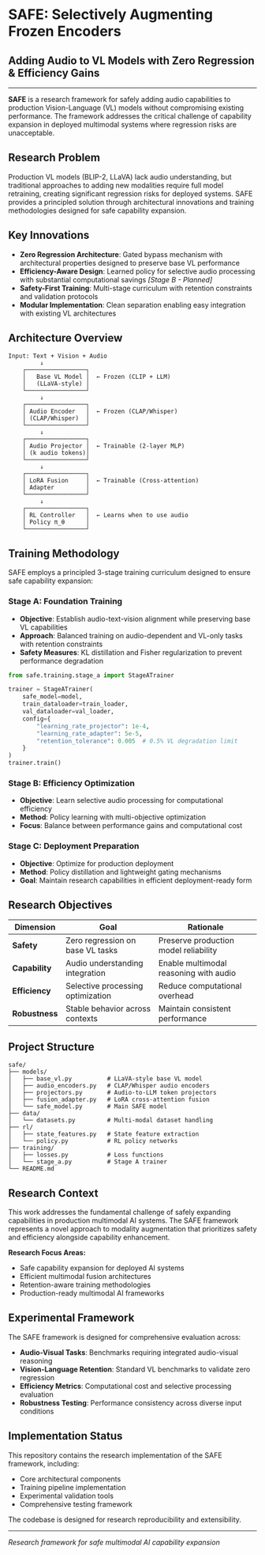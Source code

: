 # SAFE: Selectively Augmenting Frozen Encoders
## Adding Audio to VL Models with Zero Regression & Efficiency Gains

---

**SAFE** is a research framework for safely adding audio capabilities to production Vision-Language (VL) models without compromising existing performance. The framework addresses the critical challenge of capability expansion in deployed multimodal systems where regression risks are unacceptable.

## Research Problem

Production VL models (BLIP-2, LLaVA) lack audio understanding, but traditional approaches to adding new modalities require full model retraining, creating significant regression risks for deployed systems. SAFE provides a principled solution through architectural innovations and training methodologies designed for safe capability expansion.

## Key Innovations

- **Zero Regression Architecture**: Gated bypass mechanism with architectural properties designed to preserve base VL performance
- **Efficiency-Aware Design**: Learned policy for selective audio processing with substantial computational savings *[Stage B - Planned]*
- **Safety-First Training**: Multi-stage curriculum with retention constraints and validation protocols
- **Modular Implementation**: Clean separation enabling easy integration with existing VL architectures

## Architecture Overview

```
Input: Text + Vision + Audio
         ↓
    ┌─────────────────┐
    │   Base VL Model │  ← Frozen (CLIP + LLM)
    │   (LLaVA-style) │
    └─────────────────┘
         ↓
    ┌─────────────────┐
    │ Audio Encoder   │  ← Frozen (CLAP/Whisper)
    │ (CLAP/Whisper)  │
    └─────────────────┘
         ↓
    ┌─────────────────┐
    │ Audio Projector │  ← Trainable (2-layer MLP)
    │ (k audio tokens)│
    └─────────────────┘
         ↓
    ┌─────────────────┐
    │ LoRA Fusion     │  ← Trainable (Cross-attention)
    │ Adapter         │
    └─────────────────┘
         ↓
    ┌─────────────────┐
    │ RL Controller   │  ← Learns when to use audio
    │ Policy π_θ      │
    └─────────────────┘
```

## Training Methodology

SAFE employs a principled 3-stage training curriculum designed to ensure safe capability expansion:

### Stage A: Foundation Training
- **Objective**: Establish audio-text-vision alignment while preserving base VL capabilities
- **Approach**: Balanced training on audio-dependent and VL-only tasks with retention constraints
- **Safety Measures**: KL distillation and Fisher regularization to prevent performance degradation

```python
from safe.training.stage_a import StageATrainer

trainer = StageATrainer(
    safe_model=model,
    train_dataloader=train_loader,
    val_dataloader=val_loader,
    config={
        "learning_rate_projector": 1e-4,
        "learning_rate_adapter": 5e-5,
        "retention_tolerance": 0.005  # 0.5% VL degradation limit
    }
)
trainer.train()
```

### Stage B: Efficiency Optimization
- **Objective**: Learn selective audio processing for computational efficiency
- **Method**: Policy learning with multi-objective optimization
- **Focus**: Balance between performance gains and computational cost

### Stage C: Deployment Preparation
- **Objective**: Optimize for production deployment
- **Method**: Policy distillation and lightweight gating mechanisms
- **Goal**: Maintain research capabilities in efficient deployment-ready form

## Research Objectives

| Dimension | Goal | Rationale |
|-----------|------|----------|
| **Safety** | Zero regression on base VL tasks | Preserve production model reliability |
| **Capability** | Audio understanding integration | Enable multimodal reasoning with audio |
| **Efficiency** | Selective processing optimization | Reduce computational overhead |
| **Robustness** | Stable behavior across contexts | Maintain consistent performance |

## Project Structure

```
safe/
├── models/
│   ├── base_vl.py          # LLaVA-style base VL model
│   ├── audio_encoders.py   # CLAP/Whisper audio encoders
│   ├── projectors.py       # Audio-to-LLM token projectors
│   ├── fusion_adapter.py   # LoRA cross-attention fusion
│   └── safe_model.py       # Main SAFE model
├── data/
│   └── datasets.py         # Multi-modal dataset handling
├── rl/
│   ├── state_features.py   # State feature extraction
│   └── policy.py           # RL policy networks
├── training/
│   ├── losses.py           # Loss functions
│   └── stage_a.py          # Stage A trainer
└── README.md
```

## Research Context

This work addresses the fundamental challenge of safely expanding capabilities in production multimodal AI systems. The SAFE framework represents a novel approach to modality augmentation that prioritizes safety and efficiency alongside capability enhancement.

**Research Focus Areas:**
- Safe capability expansion for deployed AI systems
- Efficient multimodal fusion architectures
- Retention-aware training methodologies
- Production-ready multimodal AI frameworks

## Experimental Framework

The SAFE framework is designed for comprehensive evaluation across:

- **Audio-Visual Tasks**: Benchmarks requiring integrated audio-visual reasoning
- **Vision-Language Retention**: Standard VL benchmarks to validate zero regression
- **Efficiency Metrics**: Computational cost and selective processing evaluation
- **Robustness Testing**: Performance consistency across diverse input conditions

## Implementation Status

This repository contains the research implementation of the SAFE framework, including:
- Core architectural components
- Training pipeline implementation
- Experimental validation tools
- Comprehensive testing framework

The codebase is designed for research reproducibility and extensibility.

---

*Research framework for safe multimodal AI capability expansion*
